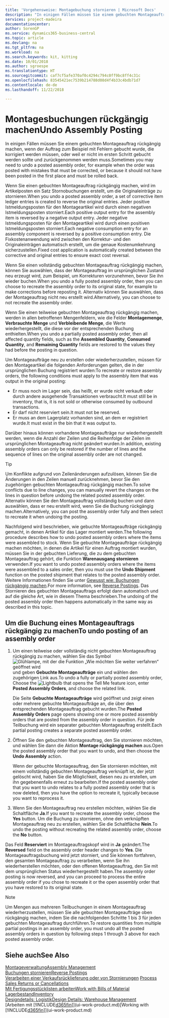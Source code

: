 ```yaml
---
title: 'Vorgehensweise: Montagebuchung stornieren | Microsoft Docs'
description: "In einigen Fällen müssen Sie einem gebuchten Montageauftrag rückgängig machen, wenn der Auftrag zum Beispiel mit Fehlern gebucht wurde, die korrigiert werden müssen, oder weil er nicht im ersten Schritt gebucht werden sollte und zurückgenommen werden muss."
services: project-madeira
documentationcenter: 
author: SorenGP
ms.service: dynamics365-business-central
ms.topic: article
ms.devlang: na
ms.tgt_pltfrm: na
ms.workload: na
ms.search.keywords: kit, kitting
ms.date: 10/01/2018
ms.author: sgroespe
ms.translationtype: HT
ms.sourcegitcommit: caf7cf5afe370af0c4294c794c0ff9bc8ff4c31c
ms.openlocfilehash: 83545421ec7539b214788d08d4f4b33c4bdb71d7
ms.contentlocale: de-de
ms.lasthandoff: 11/22/2018

---
```

# <a name="undo-assembly-posting"></a><span data-ttu-id="fba75-103">Montagesbuchungen rückgängig machen</span><span class="sxs-lookup"><span data-stu-id="fba75-103">Undo Assembly Posting</span></span>
<span data-ttu-id="fba75-104">In einigen Fällen müssen Sie einem gebuchten Montageauftrag rückgängig machen, wenn der Auftrag zum Beispiel mit Fehlern gebucht wurde, die korrigiert werden müssen, oder weil er nicht im ersten Schritt gebucht werden sollte und zurückgenommen werden muss.</span><span class="sxs-lookup"><span data-stu-id="fba75-104">Sometimes you may need to undo a posted assembly order, for example when the order was posted with mistakes that must be corrected, or because it should not have been posted in the first place and must be rolled back.</span></span>

<span data-ttu-id="fba75-105">Wenn Sie einen gebuchten Montageauftrag rückgängig machen, wird im Artikelposten ein Satz Stornobuchungen erstellt, um die Originaleinträge zu stornieren.</span><span class="sxs-lookup"><span data-stu-id="fba75-105">When you undo a posted assembly order, a set of corrective item ledger entries is created to reverse the original entries.</span></span> <span data-ttu-id="fba75-106">Jeder positive Istmeldungsposten für den Montageartikel wird durch einen negativen Istmeldungsposten storniert.</span><span class="sxs-lookup"><span data-stu-id="fba75-106">Each positive output entry for the assembly item is reversed by a negative output entry.</span></span> <span data-ttu-id="fba75-107">Jeder negative Istmeldungsposten für den Montageartikel wird durch einen positiven Istmeldungsposten storniert.</span><span class="sxs-lookup"><span data-stu-id="fba75-107">Each negative consumption entry for an assembly component is reversed by a positive consumption entry.</span></span> <span data-ttu-id="fba75-108">Die Fixkostenanwendung wird zwischen den Korrektur- und den Originaleinträgen automatisch erstellt, um die genaue Kostenumkehrung sicherzustellen.</span><span class="sxs-lookup"><span data-stu-id="fba75-108">Fixed cost application is automatically created between the corrective and original entries to ensure exact cost reversal.</span></span>  

<span data-ttu-id="fba75-109">Wenn Sie einen vollständig gebuchten Montageauftrag rückgängig machen, können Sie auswählen, dass der Montageauftrag im ursprünglichen Zustand neu erzeugt wird, zum Beispiel, um Korrekturen vorzunehmen, bevor Sie ihn wieder buchen.</span><span class="sxs-lookup"><span data-stu-id="fba75-109">When you undo a fully posted assembly order, then you can choose to recreate the assembly order to its original state, for example to make corrections before reposting it.</span></span> <span data-ttu-id="fba75-110">Alternativ können Sie auswählen, dass der Montageauftrag nicht neu erstellt wird.</span><span class="sxs-lookup"><span data-stu-id="fba75-110">Alternatively, you can choose to not recreate the assembly order.</span></span>  

<span data-ttu-id="fba75-111">Wenn Sie einen teilweise gebuchten Montageauftrag rückgängig machen, werden in allen betroffenen Mengenfeldern, wie die Felder **Montagemenge**, **Verbrauchte Menge** und **Verbleibende Menge**, die Werte wiederhergestellt, die diese vor der entsprechenden Buchung enthielten.</span><span class="sxs-lookup"><span data-stu-id="fba75-111">When you undo a partially posted assembly order, then all affected quantity fields, such as the **Assembled Quantity**, **Consumed Quantity**, and **Remaining Quantity** fields are restored to the values they had before the posting in question.</span></span>  

<span data-ttu-id="fba75-112">Um Montageaufträge neu zu erstellen oder wiederherzustellen, müssen für den Montageartikel die folgenden Anforderungen gelten, die in der ursprünglichen Buchung registriert wurden:</span><span class="sxs-lookup"><span data-stu-id="fba75-112">To recreate or restore assembly orders, the following conditions must apply to the assembly item that was output in the original posting:</span></span>  

-   <span data-ttu-id="fba75-113">Er muss noch im Lager sein, das heißt, er wurde nicht verkauft oder durch andere ausgehende Transaktionen verbraucht.</span><span class="sxs-lookup"><span data-stu-id="fba75-113">It must still be in inventory, that is, it is not sold or otherwise consumed by outbound transactions.</span></span>  
-   <span data-ttu-id="fba75-114">Er darf nicht reserviert sein.</span><span class="sxs-lookup"><span data-stu-id="fba75-114">It must not be reserved.</span></span>  
-   <span data-ttu-id="fba75-115">Er muss an dem Lagerplatz vorhanden sind, an dem er registriert wurde.</span><span class="sxs-lookup"><span data-stu-id="fba75-115">It must exist in the bin that it was output to.</span></span>  

<span data-ttu-id="fba75-116">Darüber hinaus können vorhandene Montageaufträge nur wiederhergestellt werden, wenn die Anzahl der Zeilen und die Reihenfolge der Zeilen im ursprünglichen Montageauftrag nicht geändert wurden.</span><span class="sxs-lookup"><span data-stu-id="fba75-116">In addition, existing assembly orders can only be restored if the number of lines and the sequence of lines on the original assembly order are not changed.</span></span>  

> [!TIP]  
>  <span data-ttu-id="fba75-117">Um Konflikte aufgrund von Zeilenänderungen aufzulösen, können Sie die Änderungen in den Zeilen manuell zurücknehmen, bevor Sie den zugehörigen gebuchten Montageauftrag rückgängig machen.</span><span class="sxs-lookup"><span data-stu-id="fba75-117">To solve conflicts due to line changes, you can manually revert the changes on the lines in question before undoing the related posted assembly order.</span></span> <span data-ttu-id="fba75-118">Alternativ können Sie den Montageauftrag vollständig buchen und dann auswählen, dass er neu erstellt wird, wenn Sie die Buchung rückgängig machen.</span><span class="sxs-lookup"><span data-stu-id="fba75-118">Alternatively, you can post the assembly order fully and then select to recreate it when undoing the posting.</span></span>  

<span data-ttu-id="fba75-119">Nachfolgend wird beschrieben, wie gebuchte Montageaufträge rückgängig gemacht, in denen Artikel für das Lager montiert werden.</span><span class="sxs-lookup"><span data-stu-id="fba75-119">The following procedure describes how to undo posted assembly orders where the items were assembled to stock.</span></span> <span data-ttu-id="fba75-120">Wenn Sie gebuchte Montageaufträge rückgängig machen möchten, in denen die Artikel für einen Auftrag montiert wurden, müssen Sie in der gebuchten Lieferung, die zu dem gebuchten Montageauftrag gehört, die Funktion **Warenausgang stornieren** verwenden.</span><span class="sxs-lookup"><span data-stu-id="fba75-120">If you want to undo posted assembly orders where the items were assembled to a sales order, then you must use the **Undo Shipment** function on the posted shipment that relates to the posted assembly order.</span></span> <span data-ttu-id="fba75-121">Weitere Informationen finden Sie unter [Gewusst wie: Buchungen rückgängig machen](finance-how-reverse-journal-posting.md).</span><span class="sxs-lookup"><span data-stu-id="fba75-121">For more information, see [Reverse Postings](finance-how-reverse-journal-posting.md).</span></span> <span data-ttu-id="fba75-122">Das Stornieren des gebuchten Montageauftrags erfolgt dann automatisch und auf die gleiche Art, wie in diesem Thema beschrieben.</span><span class="sxs-lookup"><span data-stu-id="fba75-122">The undoing of the posted assembly order then happens automatically in the same way as described in this topic.</span></span>  

## <a name="to-undo-posting-of-an-assembly-order"></a><span data-ttu-id="fba75-123">Um die Buchung eines Montageauftrags rückgängig zu machen</span><span class="sxs-lookup"><span data-stu-id="fba75-123">To undo posting of an assembly order</span></span>  
1.  <span data-ttu-id="fba75-124">Um einen teilweise oder vollständig nicht gebuchten Montageauftrag rückgängig zu machen, wählen Sie das Symbol ![Glühlampe, mit der die Funktion „Wie möchten Sie weiter verfahren“ geöffnet wird](media/ui-search/search_small.png "Wie möchten Sie weiter verfahren") und geben **Gebuchte Montageaufträge** ein und wählen den zugehörigen Link aus.</span><span class="sxs-lookup"><span data-stu-id="fba75-124">To undo a fully or partially posted assembly order, Choose the ![Lightbulb that opens the Tell Me feature](media/ui-search/search_small.png "Tell me what you want to do") icon, enter **Posted Assembly Orders**, and choose the related link.</span></span>  

    <span data-ttu-id="fba75-125">Die Seite **Gebuchte Montageaufträge** wird geöffnet und zeigt einen oder mehrere gebuchte Montageaufträge an, die über den entsprechenden Montageauftrag gebucht wurden.</span><span class="sxs-lookup"><span data-stu-id="fba75-125">The **Posted Assembly Orders** page opens showing one or more posted assembly orders that are posted from the assembly order in question.</span></span> <span data-ttu-id="fba75-126">Für jede Teilbuchung wird ein separater gebuchten Montageauftrag erstellt.</span><span class="sxs-lookup"><span data-stu-id="fba75-126">Each partial posting creates a separate posted assembly order.</span></span>  
2.  <span data-ttu-id="fba75-127">Öffnen Sie den gebuchten Montageauftrag, den Sie stornieren möchten, und wählen Sie dann die Aktion **Montage rückgängig machen** aus.</span><span class="sxs-lookup"><span data-stu-id="fba75-127">Open the posted assembly order that you want to undo, and then choose the **Undo Assembly** action.</span></span>  

    <span data-ttu-id="fba75-128">Wenn der gebuchte Montageauftrag, den Sie stornieren möchten, mit einem vollständig gebuchten Montageauftrag verknüpft ist, der jetzt gelöscht wird, haben Sie die Möglichkeit, diesen neu zu erstellen, um ihn gegebenenfalls erneut zu bearbeiten.</span><span class="sxs-lookup"><span data-stu-id="fba75-128">If the posted assembly order that you want to undo relates to a fully posted assembly order that is now deleted, then you have the option to recreate it, typically because you want to reprocess it.</span></span>  
3.  <span data-ttu-id="fba75-129">Wenn Sie den Montageauftrag neu erstellen möchten, wählen Sie die Schaltfläche **Ja**.</span><span class="sxs-lookup"><span data-stu-id="fba75-129">If you want to recreate the assembly order, choose the **Yes** button.</span></span> <span data-ttu-id="fba75-130">Um die Buchung zu stornieren, ohne den verknüpften Montageauftrag neu zu erstellen, wählen Sie die Schaltfläche **Nein**.</span><span class="sxs-lookup"><span data-stu-id="fba75-130">To undo the posting without recreating the related assembly order, choose the **No** button.</span></span>  

<span data-ttu-id="fba75-131">Das Feld **Reserviert** im Montageauftragskopf wird in **Ja** geändert.</span><span class="sxs-lookup"><span data-stu-id="fba75-131">The **Reversed** field on the assembly order header changes to **Yes**.</span></span> <span data-ttu-id="fba75-132">Die Montageauftragsbuchung wird jetzt storniert, und Sie können fortfahren, den gesamten Montageauftrag zu verarbeiten, wenn Sie ihn wiederherstellen möchten, oder den offenen Montageauftrag, den Sie mit dem ursprünglichen Status wiederhergestellt haben.</span><span class="sxs-lookup"><span data-stu-id="fba75-132">The assembly order posting is now reversed, and you can proceed to process the entire assembly order if you chose to recreate it or the open assembly order that you have restored to its original state.</span></span>  

> [!NOTE]  
>  <span data-ttu-id="fba75-133">Um Mengen aus mehreren Teilbuchungen in einem Montageauftrag wiederherzustellen, müssen Sie alle gebuchten Montageaufträge oben rückgängig machen, indem Sie die nachfolgenden Schritte 1 bis 3 für jeden gebuchten Montageauftrag durchführen.</span><span class="sxs-lookup"><span data-stu-id="fba75-133">To restore quantities from multiple partial postings in an assembly order, you must undo all the posted assembly orders in question by following steps 1 through 3 above for each posted assembly order.</span></span>  

## <a name="see-also"></a><span data-ttu-id="fba75-134">Siehe auch</span><span class="sxs-lookup"><span data-stu-id="fba75-134">See Also</span></span>  
[<span data-ttu-id="fba75-135">Montageverwaltung</span><span class="sxs-lookup"><span data-stu-id="fba75-135">Assembly Management</span></span>](assembly-assemble-items.md)  
[<span data-ttu-id="fba75-136">Buchungen stornieren</span><span class="sxs-lookup"><span data-stu-id="fba75-136">Reverse Postings</span></span>](finance-how-reverse-journal-posting.md)  
<span data-ttu-id="fba75-137">[Verarbeiten einer Verkaufsrücklieferung oder von Stornierungen](sales-how-process-sales-returns-cancellations.md)  </span><span class="sxs-lookup"><span data-stu-id="fba75-137">[Process Sales Returns or Cancellations](sales-how-process-sales-returns-cancellations.md)  </span></span>  
[<span data-ttu-id="fba75-138">Mit Fertigungsstücklisten arbeiten</span><span class="sxs-lookup"><span data-stu-id="fba75-138">Work with Bills of Material</span></span>](inventory-how-work-BOMs.md)  
[<span data-ttu-id="fba75-139">Lagerbestand</span><span class="sxs-lookup"><span data-stu-id="fba75-139">Inventory</span></span>](inventory-manage-inventory.md)  
[<span data-ttu-id="fba75-140">Designdetails: Logistik</span><span class="sxs-lookup"><span data-stu-id="fba75-140">Design Details: Warehouse Management</span></span>](design-details-warehouse-management.md)  
<span data-ttu-id="fba75-141">[Arbeiten mit [!INCLUDE[d365fin](includes/d365fin_md.md)]](ui-work-product.md)</span><span class="sxs-lookup"><span data-stu-id="fba75-141">[Working with [!INCLUDE[d365fin](includes/d365fin_md.md)]](ui-work-product.md)</span></span>

